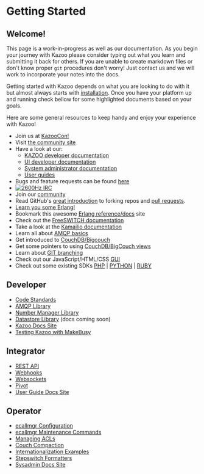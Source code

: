 # Getting Started

## Welcome!

This page is a work-in-progress as well as our documentation.  As you begin your journey with Kazoo please consider typing out what you learn and submitting it back for others.  If you are unable to create markdown files or don't know proper `git` procedures don't worry!  Just contact us and we will work to incorporate your notes into the docs.

Getting started with Kazoo depends on what you are looking to do with it but almost always starts with [installation](installation.md).  Once you have your platform up and running check bellow for some highlighted documents based on your goals.

Here are some general resources to keep handy and enjoy your experience with Kazoo!

* Join us at [KazooCon!](http://kazoocon.com/)
* Visit [the community site](http://2600hz.org)
* Have a look at our:
  * [KAZOO developer documentation](https://docs.2600hz.com/dev/)
  * [UI developer documentation](https://docs.2600hz.com/ui/)
  * [System administrator documentation](https://docs.2600hz.com/sysadmin/)
  * [User guides](https://forums.2600hz.com/forums/kazoo-platform-guides/index/)
* Bugs and feature requests can be found [here](http://tickets.2600hz.org)
* [![2600Hz IRC](https://img.shields.io/badge/irc-%232600Hz-orange.svg)](https://webchat.freenode.net/?channels=2600Hz)
* Join our [community](https://forums.2600hz.com/forums/)
* Read GitHub's [great introduction](https://help.github.com/articles/fork-a-repo/) to forking repos and [pull requests](https://help.github.com/articles/using-pull-requests/).
* [Learn you some Erlang!](http://learnyousomeerlang.com/)
* Bookmark this awesome [Erlang reference/docs](http://erldocs.com/) site
* Check out the [FreeSWITCH documentation](https://freeswitch.org/confluence/display/FREESWITCH/FreeSWITCH+Explained)
* Take a look at the [Kamailio documentation](https://www.kamailio.org/w/documentation/)
* Learn all about [AMQP basics](https://www.rabbitmq.com/tutorials/amqp-concepts.html)
* Get introduced to [CouchDB/Bigcouch](http://docs.couchdb.org/)
* Get some pointers to using [CouchDB/BigCouch views](http://guide.couchdb.org/draft/cookbook.html)
* Learn about [GIT branching](https://learngitbranching.js.org/)
* Check out our JavaScript/HTML/CSS [GUI](https://github.com/2600Hz/monster-ui)
* Check out some existing SDKs [PHP](https://github.com/2600Hz/kazoo-php-sdk) | [PYTHON](https://github.com/2600hz/kazoo-python-sdk) | [RUBY](https://github.com/2600Hz/kazoo-ruby-sdk)

## Developer

* [Code Standards](/CONTRIBUTING.md)
* [AMQP Library](/core/kazoo_amqp/doc)
* [Number Manager Library](/core/kazoo_number/doc)
* [Datastore Library](/core/kazoo_data/doc) (docs coming soon)
* [Kazoo Docs Site](https://docs.2600hz.com/dev)
* [Testing Kazoo with MakeBusy](https://docs.2600hz.com/testing/)

## Integrator

* [REST API](/applications/crossbar/doc)
* [Webhooks](/applications/webhooks/doc)
* [Websockets](/applications/blackhole/doc)
* [Pivot](/applications/pivot/doc)
* [User Guide Docs Site](https://docs.2600hz.com/user_guides)

## Operator

* [ecallmgr Configuration](/applications/ecallmgr/doc/config.md)
* [ecallmgr Maintenance Commands](/ecallmgr/doc/maintenance.md)
* [Managing ACLs](/applications/ecallmgr/doc/acls.md)
* [Couch Compaction](/core/kazoo_couch/doc/compaction.md)
* [Internationalization Examples](/doc/internationalization/)
* [Stepswitch Formatters](/applications/stepswitch/doc/formatters.md)
* [Sysadmin Docs Site](https://docs.2600hz.com/sysadmin)
